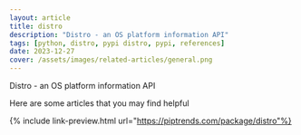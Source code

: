 ```yaml
---
layout: article
title: distro
description: "Distro - an OS platform information API"
tags: [python, distro, pypi distro, pypi, references]
date: 2023-12-27
cover: /assets/images/related-articles/general.png
---
```


Distro - an OS platform information API

Here are some articles that you may find helpful

{% include link-preview.html url="https://piptrends.com/package/distro"%}